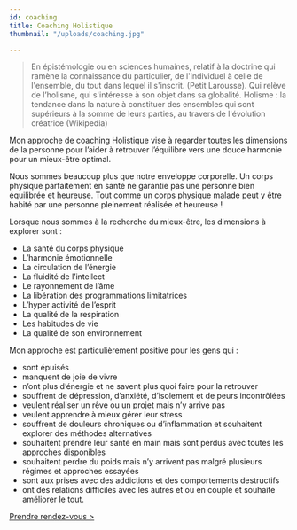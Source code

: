 ```yaml
---
id: coaching
title: Coaching Holistique
thumbnail: "/uploads/coaching.jpg"

---
```

> En épistémologie ou en sciences humaines, relatif à la doctrine qui ramène la connaissance du particulier, de l'individuel à celle de l'ensemble, du tout dans lequel il s'inscrit. (Petit Larousse).
> Qui relève de l’holisme, qui s'intéresse à son objet dans sa globalité.
> Holisme : la tendance dans la nature à constituer des ensembles qui sont supérieurs à la somme de leurs parties, au travers de l'évolution créatrice (Wikipedia)

Mon approche de coaching Holistique vise à regarder toutes les dimensions de la personne pour l’aider à retrouver l’équilibre vers une douce harmonie pour un mieux-être optimal.

Nous sommes beaucoup plus que notre enveloppe corporelle. Un corps physique parfaitement en santé ne garantie pas une personne bien équilibrée et heureuse. Tout comme un corps physique malade peut y être habité par une personne pleinement réalisée et heureuse !

Lorsque nous sommes à la recherche du mieux-être, les dimensions à explorer sont :

* La santé du corps physique
* L’harmonie émotionnelle
* La circulation de l’énergie
* La fluidité de l’intellect
* Le rayonnement de l’âme
* La libération des programmations limitatrices
* L’hyper activité de l’esprit
* La qualité de la respiration
* Les habitudes de vie
* La qualité de son environnement

Mon approche est particulièrement positive pour les gens qui :

* sont épuisés
* manquent de joie de vivre
* n’ont plus d’énergie et ne savent plus quoi faire pour la retrouver
* souffrent de dépression, d’anxiété, d’isolement et de peurs incontrôlées
* veulent réaliser un rêve ou un projet mais n’y arrive pas
* veulent apprendre à mieux gérer leur stress
* souffrent de douleurs chroniques ou d’inflammation et souhaitent explorer des méthodes alternatives
* souhaitent prendre leur santé en main mais sont perdus avec toutes les approches disponibles
* souhaitent perdre du poids mais n’y arrivent pas malgré plusieurs régimes et approches essayées
* sont aux prises avec des addictions et des comportements destructifs
* ont des relations difficiles avec les autres et ou en couple et souhaite améliorer le tout.

[Prendre rendez-vous >](https://www.gorendezvous.com/homepage/111690)